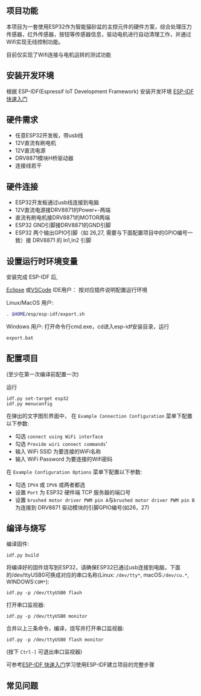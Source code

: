 ## 项目功能
本项目为一套使用ESP32作为智能猫砂盆的主控元件的硬件方案，综合处理压力传感器，红外传感器，按钮等传感器信息，驱动电机进行自动清理工作，并通过Wifi实现无线控制功能。

目前仅实现了Wifi连接与电机运转的测试功能

## 安装开发环境

根据 ESP-IDF(Espressif IoT Development Framework) 安装开发环境
[ESP-IDF 快速入门](https://docs.espressif.com/projects/esp-idf/zh_CN/v5.2.1/esp32/get-started/index.html)

## 硬件需求

* 任意ESP32开发板，带usb线
* 12V直流有刷电机
* 12V直流电源
* DRV8871模块H桥驱动器
* 连接线若干

## 硬件连接

* ESP32开发板通过usb线连接到电脑
* 12V直流电源接DRV8871的Power+-两端
* 直流有刷电机接DRV8871的MOTOR两端
* ESP32 GND引脚接DRV8871的GND引脚
* ESP32 两个输出GPIO引脚（如 26,27, 需要与下面配置项目中的GPIO编号一致）接 DRV8871 的 In1,In2 引脚

## 设置运行时环境变量
安装完成 ESP-IDF 后, 

[Eclipse](https://github.com/espressif/idf-eclipse-plugin/blob/master/README_CN.md) 或[VSCode](https://github.com/espressif/vscode-esp-idf-extension/blob/master/docs/tutorial/install.md) IDE用户：
按对应插件说明配置运行环境

Linux/MacOS 用户:

```sh
. $HOME/esp/esp-idf/export.sh
```

Windows 用户: 打开命令行cmd.exe，cd进入esp-idf安装目录，运行

```cmd
export.bat
```

## 配置项目
(至少在第一次编译前配置一次)


运行

```
idf.py set-target esp32
idf.py menuconfig
```

在弹出的文字图形界面中，
在 `Example Connection Configuration` 菜单下配置以下参数:

* 勾选 `connect using WiFi interface`
* 勾选 `Provide wiri connect commands`'
* 输入 WiFi SSID 为要连接的WiFi名称
* 输入 WiFi Password 为要连接的Wifi密码

在 `Example Configuration Options` 菜单下配置以下参数:

* 勾选 `IPV4` 或 `IPV6` 或两者都选
* 设置 `Port` 为 ESP32 硬件端 TCP 服务器的端口号
* 设置 `brushed motor driver PWM pin A`与`brushed motor driver PWM pin B` 为连接到 DRV8871 驱动模块的引脚GPIO编号(如26，27)

## 编译与烧写

编译固件:

```
idf.py build
```

将编译好的固件烧写到ESP32，请确保ESP32已通过usb连接到电脑，下面的/dev/ttyUSB0可换成对应的串口名称(Linux: `/dev/tty*`, macOS:`/dev/cu.*`, WINDOWS:`COM*`):

```
idf.py -p /dev/ttyUSB0 flash
```

打开串口监视器:

```
idf.py -p /dev/ttyUSB0 monitor
```

合并以上三条命令，编译，烧写并打开串口监视器:

```
idf.py -p /dev/ttyUSB0 flash monitor
```

(按下 ``Ctrl-]`` 可退出串口监视器)

可参考[ESP-IDF 快速入门](https://docs.espressif.com/projects/esp-idf/zh_CN/v5.2.1/esp32/get-started/index.html)学习使用ESP-IDF建立项目的完整步骤

## 常见问题

